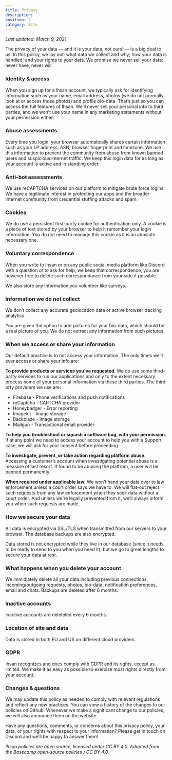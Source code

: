```yaml
---
title: Privacy
description: ''
position: 2
category: Site
---
```


*Last updated: March 9, 2021*

The privacy of your data — and it is your data, not ours! — is a big deal to us. In this policy, we lay out: what data we collect and why; how your data is handled; and your rights to your data. We promise we never sell your data: never have, never will.


### Identity & access

When you sign up for a Ihsan account, we typically ask for identifying information such as your name, email address, photos (we do not normally look at or access those photos) and profile bio-data. That’s just so you can access the full features of Ihsan. We’ll never sell your personal info to third parties, and we won’t use your name in any marketing statements without your permission either.

### Abuse assessments

Every time you login, your browser automatically shares certain information such as your I.P address, ASN, browser fingerprint and timezone. We use this information to prevent the community from abuse from known banned users and suspicious internet traffic. We keep this login data for as long as your account is active and in standing order.

### Anti-bot assessments

We use reCAPTCHA services on our platform to mitigate brute force logins. We have a legitimate interest in protecting our apps and the broader Internet community from credential stuffing attacks and spam.

### Cookies

We do use a persistent first-party cookie for authentication only. A cookie is a piece of text stored by your browser to help it remember your login information. You do not need to manage this cookie as it is an aboslute necessary one.

### Voluntary correspondence

When you write to Ihsan or on any public social media platform like Discord with a question or to ask for help, we keep that correspondence, you are however free to delete such correspondance from your side if possible.

We also store any information you volunteer like surveys.

### Information we do not collect

We don’t collect any accurate geolocation data or active browser tracking analytics.

You are given the option to add pictures for your bio-data, which should be a real picture of you. We do not extract any information from such pictures.

### When we access or share your information

Our default practice is to not access your information. The only times we’ll ever access or share your info are:

**To provide products or services you’ve requested**. We do use some third-party services to run our applications and only to the extent necessary process some of your personal information via these third parties. The third prty providers we use are:

* Firebase - Phone verifications and push notifications
* reCaptcha - CAPTCHA provider
* Honeybadger - Error reporting
* Imagekit - Image storage
* Backblaze - Image storage
* Mailgun - Transactional email provider

**To help you troubleshoot or squash a software bug, with your permission.** If at any point we need to access your account to help you with a Support case, we will ask for your consent before proceeding.

**To investigate, prevent, or take action regarding platform abuse.** Accessing a customer’s account when investigating potential abuse is a measure of last resort. If found to be abusing the platfrom, a user will be banned permanently.

**When required under applicable law.** We won’t hand your data over to law enforcement unless a court order says we have to. We will flat-out reject such requests from any law enforcement when they seek data without a court order. And unless we're legally prevented from it, we’ll always inform you when such requests are made.

### How we secure your data

All data is encrypted via SSL/TLS when transmitted from our servers to your browser. The database backups are also encrypted.

Data stored is not encrypted while they live in our database (since it needs to be ready to send to you when you need it), but we go to great lengths to secure your data at rest.

### What happens when you delete your account

We immidiately delete all your data including previous connections, incoming/outgoing requests, photos, bio-data, notification preferences, email and chats. Backups are deleted after 6 months.

### Inactive accounts

Inactive accounts are deleteled every 6 months.

### Location of site and data

Data is stored in both EU and US on different cloud providers.

### GDPR

Ihsan recognizes and does comply with GDPR and its rights, except as limited. We make it as easy as possible to exercise most rights directly from your account.

### Changes & questions

We may update this policy as needed to comply with relevant regulations and reflect any new practices. You can view a history of the changes to our policies on Github. Whenever we make a significant change to our policies, we will also announce them on the website.

Have any questions, comments, or concerns about this privacy policy, your data, or your rights with respect to your information? Please get in touch on Discord and we’ll be happy to answer them!

*Ihsan policies are open source, licensed under CC BY 4.0. Adapted from the Basecamp open-source policies / CC BY 4.0.*